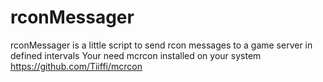 # rconMessager
rconMessager is a little script to send rcon messages to a game server in defined intervals
Your need mcrcon installed on your system https://github.com/Tiiffi/mcrcon
